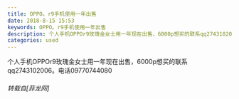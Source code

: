 ```yaml
---
title: OPPO。r9手机使用一年出售
date: 2018-8-15 15:53
keywords: OPPO。r9手机使用一年出售
description: 个人手机OPPOr9玫瑰金女士用一年现在出售，6000p想买的联系qq2743102006。电话09770744080
categories: used
---
```

<td class="t_f" id="postmessage_1644347">

个人手机OPPOr9玫瑰金女士用一年现在出售，6000p想买的联系qq2743102006。电话09770744080</td>
###### 转载自[菲龙网]